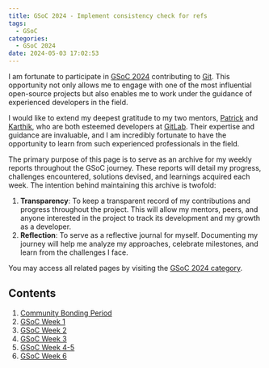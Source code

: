 ```yaml
---
title: GSoC 2024 - Implement consistency check for refs
tags:
  - GSoC
categories:
  - GSoC 2024
date: 2024-05-03 17:02:53
---
```


I am fortunate to participate in [GSoC 2024](https://summerofcode.withgoogle.com/programs/2024/projects/ukm4PTEF) contributing to [Git](https://git-scm.com/). This opportunity not only allows me to engage with one of the most influential open-source projects but also enables me to work under the guidance of experienced developers in the field.

I would like to extend my deepest gratitude to my two mentors, [Patrick](https://github.com/pks-t) and [Karthik](https://github.com/KarthikNayak), who are both esteemed developers at [GitLab](https://about.gitlab.com/). Their expertise and guidance are invaluable, and I am incredibly fortunate to have the opportunity to learn from such experienced professionals in the field.

The primary purpose of this page is to serve as an archive for my weekly reports throughout the GSoC journey. These reports will detail my progress, challenges encountered, solutions devised, and learnings acquired each week. The intention behind maintaining this archive is twofold:

1. **Transparency**: To keep a transparent record of my contributions and progress throughout the project. This will allow my mentors, peers, and anyone interested in the project to track its development and my growth as a developer.
2. **Reflection**: To serve as a reflective journal for myself. Documenting my journey will help me analyze my approaches, celebrate milestones, and learn from the challenges I face.

You may access all related pages by visiting the [GSoC 2024 category](https://luolibrary.com/categories/GSoC-2024/).

## Contents

1. [Community Bonding Period](https://luolibrary.com/2024/05/27/GSoC-Community-Bonding-Period/)
2. [GSoC Week 1](https://luolibrary.com/2024/06/02/GSoC-Week-1/)
3. [GSoC Week 2](https://luolibrary.com/2024/06/10/GSoC-Week-2/)
4. [GSoC Week 3](https://luolibrary.com/2024/06/17/GSoC-Week-3/)
5. [GSoC Week 4-5](https://luolibrary.com/2024/06/30/GSoC-Week-4-5/)
6. [GSoC Week 6](https://luolibrary.com/2024/07/08/GSoC-Week-6/)
